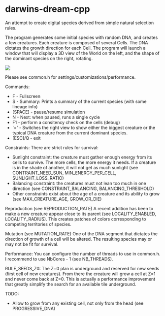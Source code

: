 darwins-dream-cpp
=================
 
An attempt to create digital species derived from simple natural selection rules.


The program generates some initial species with random DNA, and creates a few creatures.
Each creature is composed of several Cells.
The DNA dictates the growth direction for each Cell.
The program will launch a window that will display a 3D view of the World on the left, and the shape of the dominant species on the right, rotating.

![](https://raw.github.com/benji/darwins-dream-cpp/master/docs/screenshot-3.png)

Please see common.h for settings/customizations/performance.

Commands:
  * F - Fullscreen
  * S - Summary: Prints a summary of the current species (with some lineage info)
  * [SPACE] - pause/resume simulation
  * N - Next: when paused, runs a single cycle
  * F1 - perform a consitency check on the cells (debug)
  * '=' - Switches the right view to show either the biggest creature or the typical DNA creature from the current dominant species.
  * [ESC]/Q - exit

Constraints:
There are strict rules for survival:
  * Sunlight constraint: the creature must gather enough energy from its cells to survive. The more cells, the more energy it needs. If a creature is in the shade of another, it will not get as much sunlight (see CONTRAINT_NEED_SUN, MIN_ENERGY_PER_CELL, SUNLIGHT_LOSS_RATIO)
  * Balancing constraint: the creatures must not lean too much in one direction (see CONSTRAINT_BALANCING, BALANCING_THRESHOLD)
  * Other constraints exist about the age of a creature and its ability to grow (see MAX_CREATURE_AGE, GROW_OR_DIE)

Reproduction (see REPRODUCTION_RATE)
A recent addition has been to make a new creature appear close to its parent (see LOCALITY_ENABLED, LOCALITY_RADIUS). This creates patches of colors corresponding to competing territories of species.

Mutation (see MUTATION_RATE)
One of the DNA segment that dictates the direction of growth of a cell will be altered. The resulting species may or may not be fit for survival.

Performance:
You can configure the number of threads to use in common.h. I recommend to use NbCores - 1 (see NB_THREADS).

RULE_SEEDS_Z0:
The Z=0 plan is underground and reserved for new seeds (first cell of new creatures).
From there the creature will grow a cell at Z=1 and never come back at Z=0.
This is actually a performance improvement that greatly simplify the search for an available tile underground.

TODO:
- Allow to grow from any existing cell, not only from the head (see PROGRESSIVE_DNA)
